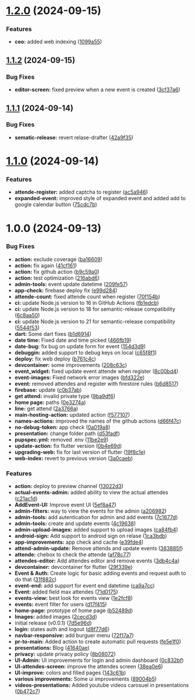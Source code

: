# [1.2.0](https://github.com/Juanipis/dance_club_comuna_8/compare/v1.1.2...v1.2.0) (2024-09-15)


### Features

* **ceo:** added web indexing ([1099a55](https://github.com/Juanipis/dance_club_comuna_8/commit/1099a551a5124b9154478d7266ba08af86a07191))

## [1.1.2](https://github.com/Juanipis/dance_club_comuna_8/compare/v1.1.1...v1.1.2) (2024-09-15)


### Bug Fixes

* **editor-screen:** fixed preview when a new event is created ([3cf37a6](https://github.com/Juanipis/dance_club_comuna_8/commit/3cf37a69687527a6452af916a464d4087a8470df))

## [1.1.1](https://github.com/Juanipis/dance_club_comuna_8/compare/v1.1.0...v1.1.1) (2024-09-14)


### Bug Fixes

* **sematic-release:** revert relase-drafter ([42a9f35](https://github.com/Juanipis/dance_club_comuna_8/commit/42a9f35396f143d0f55aebe562357c30b4947f1b))

# [1.1.0](https://github.com/Juanipis/dance_club_comuna_8/compare/v1.0.0...v1.1.0) (2024-09-14)


### Features

* **attende-register:** added captcha to register ([ac5a946](https://github.com/Juanipis/dance_club_comuna_8/commit/ac5a94652494e930d5341cdd562abf6b0360374f))
* **expanded-event:** improved style of expanded event and added add to google calendar button ([75cdc7b](https://github.com/Juanipis/dance_club_comuna_8/commit/75cdc7b766fe3b3b883cecdd62539c3233b8631d))

# 1.0.0 (2024-09-13)


### Bug Fixes

* **action:** exclude coverage ([ba16609](https://github.com/Juanipis/dance_club_comuna_8/commit/ba1660983501584e1503900e04a61867b7e32797))
* **action:** fix again ([41cf161](https://github.com/Juanipis/dance_club_comuna_8/commit/41cf1612f0b73e21af47339ff758b4c0dfc40ae1))
* **action:** fix github action ([b9c59a0](https://github.com/Juanipis/dance_club_comuna_8/commit/b9c59a0f06a29f0b3fec45ab1748214b3300855e))
* **action:** test optimization ([216abd6](https://github.com/Juanipis/dance_club_comuna_8/commit/216abd6b454d794a2983af5f3e657a10fbbaa52d))
* **admin-tools:** event update datetime ([209fe57](https://github.com/Juanipis/dance_club_comuna_8/commit/209fe57a40a36fccc5f4e408485a8a160fd8a6a2))
* **app-check:** firebase deploy fix ([e99d284](https://github.com/Juanipis/dance_club_comuna_8/commit/e99d284ac0347368f2180bb1bb06bd4162fa651b))
* **attende-count:** fixed attende count when register ([70f154b](https://github.com/Juanipis/dance_club_comuna_8/commit/70f154b83ed281d8fe6e98bf7a573b4099329030))
* **ci:** update Node.js version to 16 in GitHub Actions ([fb1edcb](https://github.com/Juanipis/dance_club_comuna_8/commit/fb1edcba8a6914c6ddee21bae296aaaf489aa7df))
* **ci:** update Node.js version to 18 for semantic-release compatibility ([6c8aa50](https://github.com/Juanipis/dance_club_comuna_8/commit/6c8aa50193e88c84cddb0816633bf9122a5cc609))
* **ci:** update Node.js version to 21 for semantic-release compatibility ([5544f53](https://github.com/Juanipis/dance_club_comuna_8/commit/5544f5399c9b001ded7c6986f40537db18ed5209))
* **dart:** Some dart fixes ([b1d6914](https://github.com/Juanipis/dance_club_comuna_8/commit/b1d6914801494abf8b06f1295417d27b65e6c679))
* **date time:**  Fixed date and time picked ([466fb19](https://github.com/Juanipis/dance_club_comuna_8/commit/466fb194194dcf5fbb7385cf34368d897e8d0508))
* **date-bug:** fix bug on update form for event ([154d3d9](https://github.com/Juanipis/dance_club_comuna_8/commit/154d3d937c5dbc465d44b8fcb1629841d8aa31d0))
* **debuggin:** added support to debug keys on local ([c65f8f1](https://github.com/Juanipis/dance_club_comuna_8/commit/c65f8f1efb47f005e37cff98d25a557652ebbbe9))
* **deploy:** fix web deploy ([b761c4c](https://github.com/Juanipis/dance_club_comuna_8/commit/b761c4cf2018b137d1d9eefb0c7f675172b49df3))
* **devcontainer:** some improvements ([208c63c](https://github.com/Juanipis/dance_club_comuna_8/commit/208c63c723e52b6902e74ed31ac0070456881a2a))
* **event_widget:** fixed update event attende when register ([8c00bd4](https://github.com/Juanipis/dance_club_comuna_8/commit/8c00bd444b1a10b10d7d79cbad2acde7fcf117ee))
* **event-images:** Fixed network error images ([bfd322e](https://github.com/Juanipis/dance_club_comuna_8/commit/bfd322e00808a502495046589c73035caef0b520))
* **event:** removed attendes and register with firestore rules ([b6d8517](https://github.com/Juanipis/dance_club_comuna_8/commit/b6d85174d905302f0a791d084a1e85a5d5a9c2fa))
* **firebase:** update ([c0b37ab](https://github.com/Juanipis/dance_club_comuna_8/commit/c0b37ab2c542114fc72c0f3884eaa4c7e6fe41fb))
* **get attend:** invalid private type ([9ba9df6](https://github.com/Juanipis/dance_club_comuna_8/commit/9ba9df618d039ba7fe51d75adefb3253e12201c0))
* **home page:** paths ([0e3274a](https://github.com/Juanipis/dance_club_comuna_8/commit/0e3274af5d6c20597b2542e438b441a9a5ed898c))
* **line:** get attend ([2a3766a](https://github.com/Juanipis/dance_club_comuna_8/commit/2a3766ac19c89d4c643c7bfb14bd349f79479b6d))
* **main-hosting-action:** updated action ([f577107](https://github.com/Juanipis/dance_club_comuna_8/commit/f5771073725620d19763947dbf0fb4fad52cf439))
* **names-actions:** improved the names of the github actions ([d66f47c](https://github.com/Juanipis/dance_club_comuna_8/commit/d66f47c72d2163e7048d64079d7ca9bcfee8a253))
* **no-debug-token:** app check ([0a019a8](https://github.com/Juanipis/dance_club_comuna_8/commit/0a019a86cb66f91611fc21d8335a3fbcec0a0b78))
* **presentation:** change folder path ([d53fadf](https://github.com/Juanipis/dance_club_comuna_8/commit/d53fadf7bc7c32de4ba8e6770cc288baeb58dba0))
* **pupspec.yml:** removed .env ([11be2e9](https://github.com/Juanipis/dance_club_comuna_8/commit/11be2e9a1cb789ea0ff7d5656ad7c265e349c403))
* **update-action:** fix flutter version ([0b4e69d](https://github.com/Juanipis/dance_club_comuna_8/commit/0b4e69d377774468b65d1ec8224c6ba4714ee50e))
* **upgrading-web:** fix for last version of flutter ([19f8c1e](https://github.com/Juanipis/dance_club_comuna_8/commit/19f8c1e64a60ca935313cce4a082eec0a2867239))
* **web-index:** revert to previous version ([3a0caeb](https://github.com/Juanipis/dance_club_comuna_8/commit/3a0caebafe8e1bab73880e2e0ac94662da75a8db))


### Features

* **action:** deploy to preview channel ([13022d3](https://github.com/Juanipis/dance_club_comuna_8/commit/13022d3d7e5649f6e80ec1725495476d2dd6775d))
* **actual-events-admin:** added ability to view the actual attendes ([c21ac1d](https://github.com/Juanipis/dance_club_comuna_8/commit/c21ac1d136b23afb7a2e9454c3e0645edfbd1222))
* **AddEvent-UI:** Improve event UI ([5ef8a47](https://github.com/Juanipis/dance_club_comuna_8/commit/5ef8a47643c9f38024bfeb19053c89b39a720e56))
* **admin-filters:** way to view the events for the admin ([a206982](https://github.com/Juanipis/dance_club_comuna_8/commit/a2069825b3317d94c7f764a27641409b3b58d847))
* **admin-tools:** add autentication for admin and add events ([7c1677d](https://github.com/Juanipis/dance_club_comuna_8/commit/7c1677d6e5c431f25305c42963491448a6580c5b))
* **admin-tools:** create and update events ([4c19638](https://github.com/Juanipis/dance_club_comuna_8/commit/4c1963873684cc0834a89b08c7dded027c60ce31))
* **admin-upload-images:** added support to upload images ([ca84fb4](https://github.com/Juanipis/dance_club_comuna_8/commit/ca84fb4d9dec2cb48cf81f6ce28fb8a7e1ec93c2))
* **android-sign:** Add support to android sign on relase ([1ca3bdb](https://github.com/Juanipis/dance_club_comuna_8/commit/1ca3bdb3cad5836ada8edacb37f3446f877b9bc0))
* **app-improvements:** app check and cache ([e39fde4](https://github.com/Juanipis/dance_club_comuna_8/commit/e39fde4ca40ed0056ff7adb8a9a511180cb5c0e4))
* **attend-admin-update:** Remove attends and update events ([383885f](https://github.com/Juanipis/dance_club_comuna_8/commit/383885f39dc66e6857c02380022e794a0897ff66))
* **attende:** chebox to check the attende ([af78c77](https://github.com/Juanipis/dance_club_comuna_8/commit/af78c7771a2cb3a24663f5a9f96325f0e52fa96c))
* **attendes-editor:** Add attendes editor and remove events ([3db4c4a](https://github.com/Juanipis/dance_club_comuna_8/commit/3db4c4aea5da75a4420f44944330121f9395e289))
* **devcontainer:** devcontainer for flutter ([29f339e](https://github.com/Juanipis/dance_club_comuna_8/commit/29f339e89cee816ae110f49e9b3ffa36891b95b4))
* **Event & Auth:** Create logic for basic adding events and request auth to do that ([31f882c](https://github.com/Juanipis/dance_club_comuna_8/commit/31f882c417f89bd4b1ad1fa9ee1fd6a04964a8d2))
* **event-end:** add support for event end datetime ([ca9a7cc](https://github.com/Juanipis/dance_club_comuna_8/commit/ca9a7cc2beb767aaf698dca3aee3d3586a4e905b))
* **Event:** added field max attendes ([71d0175](https://github.com/Juanipis/dance_club_comuna_8/commit/71d0175cf54e3cf29085de904324ac2d0e1196b0))
* **events-view:** best look for events view ([1e2fcf8](https://github.com/Juanipis/dance_club_comuna_8/commit/1e2fcf801e0eab3257d61769276eaa0a55706f99))
* **events:** event filter for users ([d17f415](https://github.com/Juanipis/dance_club_comuna_8/commit/d17f415565e17034961b1cce382a7390f40527e0))
* **home-page:** prototype of home page ([b52489d](https://github.com/Juanipis/dance_club_comuna_8/commit/b52489d09b5d8f03247d5acb912e1bc342472a9f))
* **Images:** added images ([2cecd3d](https://github.com/Juanipis/dance_club_comuna_8/commit/2cecd3db69b2a7d9ebad93c751ac629136d48d8a))
* initial release (v0.0.1) ([7d5e96d](https://github.com/Juanipis/dance_club_comuna_8/commit/7d5e96d02425b85bb4b914645ed059c707227702))
* **login:** states auth and logout ([d8f77d6](https://github.com/Juanipis/dance_club_comuna_8/commit/d8f77d63dc73bbe7197f848e20d4dcbc45481f3e))
* **navbar-responsive:** add burguer menu ([72f17a7](https://github.com/Juanipis/dance_club_comuna_8/commit/72f17a70c71d505025c849c120ad11e3b96dc2b9))
* **pr-to-main:** Added action to create automatic pull requests ([fe5e1f0](https://github.com/Juanipis/dance_club_comuna_8/commit/fe5e1f0fd164b6a9df18b2fbcbc77ada8c3e1fb3))
* **presentations:** Blog ([41640ae](https://github.com/Juanipis/dance_club_comuna_8/commit/41640ae27dc49b1e944bbf43560b66412a902213))
* **privacy:** update privacy policy ([8b08072](https://github.com/Juanipis/dance_club_comuna_8/commit/8b08072213396c10fb42befed77d12f56aff3318))
* **UI-Admin:** UI improvements for login and admin dashboard ([0c832bf](https://github.com/Juanipis/dance_club_comuna_8/commit/0c832bfa8100bf51eb376987bcd49751cd2988ad))
* **UI-attendes-screen:** improve the attendes screen ([38ea0e6](https://github.com/Juanipis/dance_club_comuna_8/commit/38ea0e62a02477b53065262f1811221eb16655a6))
* **UI-improve:** colors and filled pages ([143c61b](https://github.com/Juanipis/dance_club_comuna_8/commit/143c61b324a88aa2ffd805268a41e86576ae491b))
* **various improvements:** Some ui improvements ([89004b5](https://github.com/Juanipis/dance_club_comuna_8/commit/89004b5449af9de4052c02a96555ff168eafb03c))
* **videos-presentations:** Added youtube videos carosuel in presentations ([0b472c7](https://github.com/Juanipis/dance_club_comuna_8/commit/0b472c7c2cd030824c8d1d8531eeb58e4e01ff7a))
